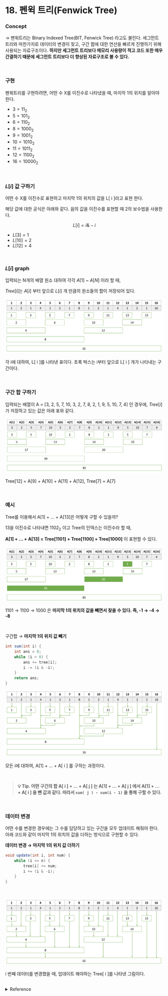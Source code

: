 # 18. 펜윅 트리(Fenwick Tree)

### Concept

→ 펜윅트리는 Binary Indexed Tree(BIT, Fenwick Tree) 라고도 불린다. 세그먼트 트리와 마찬가지로 데이터의 변경이 잦고, 구간 합에 대한 연산을 빠르게 진행하기 위해 사용되는 자료구조이다. **하지만 세그먼트 트리보다 메모리 사용량이 적고 코드 또한 매우 간결하기 때문에 세그먼트 트리보다 더 향상된 자료구조로 볼 수 있다.**

<br>

### 구현

펜윅트리를 구현하려면, 어떤 수 X를 이진수로 나타냈을 때, 마지막 1의 위치를 알아야 한다.

- $3 = 11_2$
- $5 = 101_2$
- $6  = 110_2$
- $8 = 1000_2$
- $9 = 1001_2$
- $10 = 1010_2$
- $11 =1011_2$
- $12 = 1100_2$
- $16 = 10000_2$

<br>

### $L[i]$ 값 구하기

어떤 수 X를 이진수로 표현하고 마지막 1의 위치의 값을 L[ i ]라고 표현 한다.

해당 값에 대한 공식은 아래와 같다. 음의 값을 이진수를 표현할 때 2의 보수법을 사용한다.

$$L[i] = i \& -i$$

- $L[3] = 1$
- $L[10]  =2$
- $L[12] = 4$

<br>

### $L[i]$ graph

입력되는 N개의 배열 원소 대하여 각각 $A[1]$ ~ $A[N]$ 이라 할 때, 

$Tree[i]$는 $A[i]$ 부터 앞으로 $L[i]$ 개 만큼의 원소들의 합이 저장되어 있다.

![각 i에 대하여, L[ i ]를 나타낸 표이다. 초록 박스는 i부터 앞으로 L[ i ] 개가 나타내는 구간이다.](../../../images/CodingTest/Tree/FenwickTree/1.png)

각 i에 대하여, L[ i ]를 나타낸 표이다. 초록 박스는 i부터 앞으로 L[ i ] 개가 나타내는 구간이다.

<br>

### 구간 합 구하기

입력되는 배열이 A = [3, 2, 5, 7, 10, 3, 2, 7, 8, 2, 1, 9, 5, 10, 7, 4] 인 경우에, $Tree[i]$가 저장하고 있는 값은 아래 표와 같다.

![Tree[12] = A[9] + A[10] + A[11] + A[12], Tree[7] = A[7]](../../../images/CodingTest/Tree/FenwickTree/2.png)

Tree[12] = A[9] + A[10] + A[11] + A[12], Tree[7] = A[7]

<br>

### 예시

Tree를 이용해서 A[1] + … + A[13]은 어떻게 구할 수 있을까?

13을 이진수로 나타내면 $1102_2$ 이고 Tree의 인덱스는 이진수라 할 때,

**A[1] + … + A[13] = Tree[1101] + Tree[1100] + Tree[1000]** 이 표현할 수 있다. 

![1101 → 1100 → 1000 은 **마지막 1의 위치의 값을 빼면서 찾을 수 있다. 즉, -1 → -4 → -8**](../../../images/CodingTest/Tree/FenwickTree/3.png)

1101 → 1100 → 1000 은 **마지막 1의 위치의 값을 빼면서 찾을 수 있다. 즉, -1 → -4 → -8**

<br>

구간합 → **마지막 1의 위치 값 빼기**

```java
int sum(int i) {
    int ans = 0;
    while (i > 0) {
        ans += tree[i];
        i -= (i & -i);
    }
    return ans;
}
```

![모든 i에 대하여, A[1] + … + A[ i ] 를 구하는 과정이다.](../../../images/CodingTest/Tree/FenwickTree/4.png)

모든 i에 대하여, A[1] + … + A[ i ] 를 구하는 과정이다.

<br>

> **💡 Tip.
어떤 구간의 합 A[ i ] + … + A[ j ] 는 A[1] + … + A[ j ] 에서 A[1] + … + A[ i ] 을 뺀 값과 같다.
따라서 `sum( j ) - sum(i - 1)` 을 통해 구할 수 있다.**
> 

<br>

### 데이터 변경

어떤 수를 변경한 경우에는 그 수를 담당하고 있는 구간을 모두 업데이트 해줘야 한다. 아래 코드와 같이 마지막 1의 위치의 값을 더하는 방식으로 구현할 수 있다.

**데이터 변경 →** **마지막 1의 위치 값 더하기**

```java
void update(int i, int num) {
    while (i <= n) {
        tree[i] += num;
        i += (i & -i);
    }
}
```

<br>

![i 번째 데이터를 변경했을 때, 업데이트 해야하는 Tree[ i ]를 나타낸 그림이다.](../../../images/CodingTest/Tree/FenwickTree/5.png)

i 번째 데이터를 변경했을 때, 업데이트 해야하는 Tree[ i ]를 나타낸 그림이다.

<br>

<details>
  <summary>Reference</summary>

- [동근님  유튜브 강의](https://www.youtube.com/watch?v=fg2iGP4e2mc)
- [백준 설명](https://www.acmicpc.net/blog/view/21)
</details>